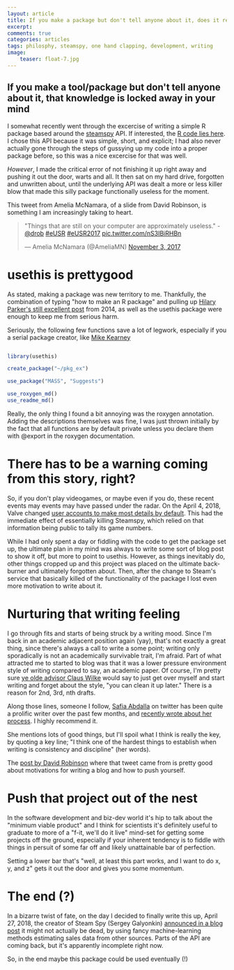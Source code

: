 ```yaml
---
layout: article
title: If you make a package but don't tell anyone about it, does it really exist?
excerpt: 
comments: true
categories: articles
tags: philosphy, steamspy, one hand clapping, development, writing
image:
    teaser: float-7.jpg
---
```


## If you make a tool/package but don't tell anyone about it, that knowledge is locked away in your mind

I somewhat recently went through the excercise of writing a simple R package based around the [steamspy](https://steamspy.com/) API. If interested, the [R code lies here](https://github.com/thomas-keller/steamspyR). I chose this API because it was simple, short, and explicit; I had also never actually gone through the steps of gussying up my code into a proper package before, so this was a nice excercise for that was well.

*However*, I made the critical error of not finishing it up right away and pushing it out the door, warts and all. It then sat on my hard drive, forgotten and unwritten about, until the underlying API was dealt a more or less killer blow that made this silly package functionally useless for the moment.

This tweet from Amelia McNamara, of a slide from David Robinson, is something I am increasingly taking to heart.

<blockquote class="twitter-tweet" data-lang="en"><p lang="en" dir="ltr">&quot;Things that are still on your computer are approximately useless.&quot; -<a href="https://twitter.com/drob?ref_src=twsrc%5Etfw">@drob</a> <a href="https://twitter.com/hashtag/eUSR?src=hash&amp;ref_src=twsrc%5Etfw">#eUSR</a> <a href="https://twitter.com/hashtag/eUSR2017?src=hash&amp;ref_src=twsrc%5Etfw">#eUSR2017</a> <a href="https://t.co/nS3IBiRHBn">pic.twitter.com/nS3IBiRHBn</a></p>&mdash; Amelia McNamara (@AmeliaMN) <a href="https://twitter.com/AmeliaMN/status/926509282874585089?ref_src=twsrc%5Etfw">November 3, 2017</a></blockquote>
<script async src="https://platform.twitter.com/widgets.js" charset="utf-8"></script>




# usethis is prettygood

As stated, making a package was new territory to me. Thankfully, the combination of typing "how to make an R package" and pulling up [Hilary Parker's still excellent post](https://hilaryparker.com/2014/04/29/writing-an-r-package-from-scratch/) from 2014, as well as the usethis package were enough to keep me from serious harm.

Seriously, the following few functions save a lot of legwork, especially if you a serial package creator, like [Mike Kearney](https://github.com/mkearney?tab=repositories)

```R

library(usethis)

create_package("~/pkg_ex")

use_package("MASS", "Suggests")

use_roxygen_md()
use_readme_md()
```

Really, the only thing I found a bit annoying was the roxygen annotation. Adding the descriptions themselves was fine, I was just thrown initially by the fact that all functions are by default private unless you declare them with @export in the roxygen documentation.

# There has to be a warning coming from this story, right?

So, if you don't play videogames, or maybe even if you do, these recent events may events may have passed under the radar. On the April 4, 2018, Valve changed [user accounts to make most details by default](https://arstechnica.com/gaming/2018/04/steam-spy-announces-its-shutting-down-blames-valves-new-privacy-settings/). This had the immediate effect of essentially killing Steamspy, which relied on that information being public to tally its game numbers.

While I had only spent a day or fiddling with the code to get the package set up, the ultimate plan in my mind was always to write some sort of blog post to show it off, but more to point to usethis. However, as things inevitably do, other things cropped up and this project was placed on the ultimate back-burner and ultimately forgotten about. Then, after the change to Steam's service that basically killed of the functionality of the package I lost even more motivation to write about it.

# Nurturing that writing feeling

I go through fits and starts of being struck by a writing mood. Since I'm back in an academic adjacent position again (yay), that's not exactly a great thing, since there's always a call to write a some point; writing only sporadically is not an academically survivable trait, I'm afraid. Part of what attracted me to started to blog was that it was a lower pressure environment style of writing compared to say, an academic paper. Of course, I'm pretty sure [ye olde advisor Claus Wilke](http://serialmentor.com/virtualbooks/) would say to just get over myself and start writing and forget about the style, "you can clean it up later." There is a reason for 2nd, 3rd, nth drafts. 

Along those lines, someone I follow, [Safia Abdalla](https://twitter.com/captainsafia) on twitter has been quite a prolific writer over the past few months, and [recently wrote about her process](https://blog.safia.rocks/post/172763173965/answering-how-do-i-write). I highly recommend it.

She mentions lots of good things, but I'll spoil what I think is really the key, by quoting a key line; "I think one of the hardest things to establish when writing is consistency and discipline" (her words).

The [post by David Robinson](http://varianceexplained.org/r/start-blog/) where that tweet came from is pretty good about motivations for writing a blog and how to push yourself.

# Push that project out of the nest

In the software development and biz-dev world it's hip to talk about the "minimum viable product" and I think for scientists it's definitely useful to graduate to more of a "f-it, we'll do it live" mind-set for getting some projects off the ground, especially if your inherent tendency is to fiddle with things in persuit of some far off and likely unattainable bar of perfection.

Setting a lower bar that's "well, at least this part works, and I want to do x, y, and z" gets it out the door and gives you some momentum. 

# The end (?)

In a bizarre twist of fate, on the day I decided to finally write this up, April 27, 2018, the creator of Steam Spy (Sergey Galyonkin) [announced in a blog post](https://galyonk.in/whats-going-on-with-steam-spy-deed5d699233) it might not actually be dead, by using fancy machine-learning methods estimating sales data from other sources. Parts of the API are coming back, but it's apparently incomplete right now. 

So, in the end maybe this package could be used eventually (!)







